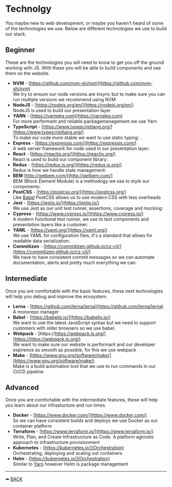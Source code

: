 # Technolgy

You maybe new to web development, or maybe you haven't heard of some of the technologies we use. Below are different technologies we use to build our stack.

## Beginner

These are the technologies you will need to know to get you off the ground working with JS. With these you will be able to build components and see them on the website.

-   **NVM** - [https://github.com/nvm-sh/nvm](https://github.com/nvm-sh/nvm)  
We try to ensure our node versions are insync but to make sure you can run multiple versions we recommend using NVM
-   **NodeJS** - [https://nodejs.org/en/](https://nodejs.org/en/)  
NodeJS is used to build our presentation layer
-   **YARN** - [https://yarnpkg.com](https://yarnpkg.com)  
For more performant and reliable packagemanagement we use Yarn
-   **TypeScript** - [https://www.typescriptlang.org/](https://www.typescriptlang.org/)   
To make our code more stable we want to use static typing: .
-   **Express** - [https://expressjs.com/](https://expressjs.com/)  
A web server framework for node used in our presentation layer: 
-   **React** - [https://reactjs.org/](https://reactjs.org/)  
React is used to build our component library: 
-   **Redux** - [https://redux.js.org/](https://redux.js.org/)  
Redux is how we handle state management: 
-   **BEM** [http://getbem.com/](http://getbem.com/)  
BEM (Block Element Module) is a methodogy we use to style our components: 
-   **PostCSS** - [https://postcss.org/](https://postcss.org/)  
Like [Babel](https://babeljs.io/) PostCSS allows us to use modern CSS with less overheads
-   **Jest** - [https://jestjs.io/](https://jestjs.io/)  
We use Jest as our unit test runner, assertions, coverage and mocking: 
-   **Cypress** - [https://www.cypress.io/](https://www.cypress.io/)  
A modern functional test runner, we use to test components and presentation layers like a customer: .
-   **YAML** - [https://yaml.org/](https://yaml.org/)  
We use YAML for configuration files, it's a standard that allows for readable data serialization: 
-   **Commitizen** - [https://commitizen.github.io/cz-cli/](https://commitizen.github.io/cz-cli/)  
We have to have consistent commit messages so we can automate documentation, alerts and pretty much everything we can: 

## Intermediate

Once you are comfortable with the basic features, these next technologies will help you debug and improve the ecosystem.

-   **Lerna** - [https://github.com/lerna/lerna](https://github.com/lerna/lerna)  
A monorepo manager
-   **Babel** - [https://babeljs.io/](https://babeljs.io/)  
We want to use the latest JavaScript syntax but we need to support customers with older browsers so we use babel.
-   **Webpack** - [https://https://webpack.js.org/](https://https://webpack.js.org/)  
We want to make sure our website is performant and our developer expirence as smooth as possible, for this we use webpack
-   **Make** - [https://www.gnu.org/software/make/](https://www.gnu.org/software/make/)  
Make is a build automation tool that we use to run commands in our CI/CD pipeline  

## Advanced

Once you are comfortable with the intermediate features, these will help you learn about our infrastucture and run times.

-   **Docker** - [https://www.docker.com/](https://www.docker.com/)  
So we can have consistent builds and deploys we use Docker as our container platform
-   **Terraform** - [https://www.terraform.io/](https://www.terraform.io/)  
Write, Plan, and Create Infrastructure as Code. A platform agnostic approach to infrastructure provisionment
-   **Kubernetes** - [https://kubernetes.io/](Orchestration)  
Orchestrating, deploying and scaling out containers
-   **Helm** - [https://kubernetes.io/](Orchestration)  
Similar to [Yarn](https://yarnpkg.com) however Helm is package management
---
:arrow_left: [BACK](../README.md)